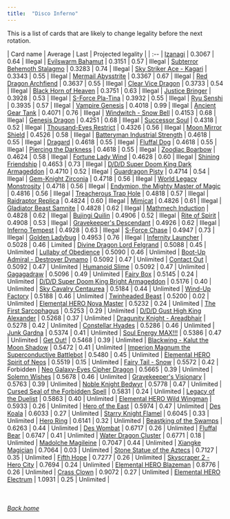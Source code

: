 ```yaml
---
title:  "Disco Inferno"
---
```


This is a list of cards that are likely to change legality before the next rotation.

| Card name | Average | Last | Projected legality |
| :-- |
[Izanagi](https://db.ygoprodeck.com/card/?search=Izanagi) | 0.3067 | 0.64 | Illegal |
[Evilswarm Bahamut](https://db.ygoprodeck.com/card/?search=Evilswarm%20Bahamut) | 0.3151 | 0.57 | Illegal |
[Subterror Behemoth Stalagmo](https://db.ygoprodeck.com/card/?search=Subterror%20Behemoth%20Stalagmo) | 0.3283 | 0.74 | Illegal |
[Sky Striker Ace - Kagari](https://db.ygoprodeck.com/card/?search=Sky%20Striker%20Ace%20-%20Kagari) | 0.3343 | 0.55 | Illegal |
[Mermail Abysstrite](https://db.ygoprodeck.com/card/?search=Mermail%20Abysstrite) | 0.3367 | 0.67 | Illegal |
[Red Dragon Archfiend](https://db.ygoprodeck.com/card/?search=Red%20Dragon%20Archfiend) | 0.3637 | 0.55 | Illegal |
[Clear Vice Dragon](https://db.ygoprodeck.com/card/?search=Clear%20Vice%20Dragon) | 0.3733 | 0.54 | Illegal |
[Black Horn of Heaven](https://db.ygoprodeck.com/card/?search=Black%20Horn%20of%20Heaven) | 0.3751 | 0.63 | Illegal |
[Justice Bringer](https://db.ygoprodeck.com/card/?search=Justice%20Bringer) | 0.3928 | 0.53 | Illegal |
[S-Force Pla-Tina](https://db.ygoprodeck.com/card/?search=S-Force%20Pla-Tina) | 0.3932 | 0.55 | Illegal |
[Ryu Senshi](https://db.ygoprodeck.com/card/?search=Ryu%20Senshi) | 0.3935 | 0.57 | Illegal |
[Vampire Genesis](https://db.ygoprodeck.com/card/?search=Vampire%20Genesis) | 0.4018 | 0.99 | Illegal |
[Ancient Gear Tank](https://db.ygoprodeck.com/card/?search=Ancient%20Gear%20Tank) | 0.4071 | 0.76 | Illegal |
[Windwitch - Snow Bell](https://db.ygoprodeck.com/card/?search=Windwitch%20-%20Snow%20Bell) | 0.4153 | 0.68 | Illegal |
[Genesis Dragon](https://db.ygoprodeck.com/card/?search=Genesis%20Dragon) | 0.4251 | 0.68 | Illegal |
[Successor Soul](https://db.ygoprodeck.com/card/?search=Successor%20Soul) | 0.4318 | 0.52 | Illegal |
[Thousand-Eyes Restrict](https://db.ygoprodeck.com/card/?search=Thousand-Eyes%20Restrict) | 0.4326 | 0.56 | Illegal |
[Moon Mirror Shield](https://db.ygoprodeck.com/card/?search=Moon%20Mirror%20Shield) | 0.4526 | 0.58 | Illegal |
[Batteryman Industrial Strength](https://db.ygoprodeck.com/card/?search=Batteryman%20Industrial%20Strength) | 0.4618 | 0.55 | Illegal |
[Dragard](https://db.ygoprodeck.com/card/?search=Dragard) | 0.4618 | 0.55 | Illegal |
[Fluffal Dog](https://db.ygoprodeck.com/card/?search=Fluffal%20Dog) | 0.4618 | 0.55 | Illegal |
[Piercing the Darkness](https://db.ygoprodeck.com/card/?search=Piercing%20the%20Darkness) | 0.4618 | 0.55 | Illegal |
[Zoodiac Boarbow](https://db.ygoprodeck.com/card/?search=Zoodiac%20Boarbow) | 0.4624 | 0.58 | Illegal |
[Fortune Lady Wind](https://db.ygoprodeck.com/card/?search=Fortune%20Lady%20Wind) | 0.4628 | 0.60 | Illegal |
[Shining Friendship](https://db.ygoprodeck.com/card/?search=Shining%20Friendship) | 0.4653 | 0.73 | Illegal |
[D/D/D Super Doom King Dark Armageddon](https://db.ygoprodeck.com/card/?search=D/D/D%20Super%20Doom%20King%20Dark%20Armageddon) | 0.4710 | 0.52 | Illegal |
[Guardragon Pisty](https://db.ygoprodeck.com/card/?search=Guardragon%20Pisty) | 0.4714 | 0.54 | Illegal |
[Gem-Knight Zirconia](https://db.ygoprodeck.com/card/?search=Gem-Knight%20Zirconia) | 0.4718 | 0.56 | Illegal |
[World Legacy Monstrosity](https://db.ygoprodeck.com/card/?search=World%20Legacy%20Monstrosity) | 0.4718 | 0.56 | Illegal |
[Endymion, the Mighty Master of Magic](https://db.ygoprodeck.com/card/?search=Endymion,%20the%20Mighty%20Master%20of%20Magic) | 0.4816 | 0.56 | Illegal |
[Treacherous Trap Hole](https://db.ygoprodeck.com/card/?search=Treacherous%20Trap%20Hole) | 0.4818 | 0.57 | Illegal |
[Raidraptor Replica](https://db.ygoprodeck.com/card/?search=Raidraptor%20Replica) | 0.4824 | 0.60 | Illegal |
[Mimicat](https://db.ygoprodeck.com/card/?search=Mimicat) | 0.4826 | 0.61 | Illegal |
[Gladiator Beast Samnite](https://db.ygoprodeck.com/card/?search=Gladiator%20Beast%20Samnite) | 0.4828 | 0.62 | Illegal |
[Mathmech Induction](https://db.ygoprodeck.com/card/?search=Mathmech%20Induction) | 0.4828 | 0.62 | Illegal |
[Bujingi Quilin](https://db.ygoprodeck.com/card/?search=Bujingi%20Quilin) | 0.4906 | 0.52 | Illegal |
[Rite of Spirit](https://db.ygoprodeck.com/card/?search=Rite%20of%20Spirit) | 0.4908 | 0.53 | Illegal |
[Gravekeeper's Descendant](https://db.ygoprodeck.com/card/?search=Gravekeeper's%20Descendant) | 0.4926 | 0.62 | Illegal |
[Inferno Tempest](https://db.ygoprodeck.com/card/?search=Inferno%20Tempest) | 0.4928 | 0.63 | Illegal |
[S-Force Chase](https://db.ygoprodeck.com/card/?search=S-Force%20Chase) | 0.4947 | 0.73 | Illegal |
[Golden Ladybug](https://db.ygoprodeck.com/card/?search=Golden%20Ladybug) | 0.4953 | 0.76 | Illegal |
[Infernity Launcher](https://db.ygoprodeck.com/card/?search=Infernity%20Launcher) | 0.5028 | 0.46 | Limited |
[Divine Dragon Lord Felgrand](https://db.ygoprodeck.com/card/?search=Divine%20Dragon%20Lord%20Felgrand) | 0.5088 | 0.45 | Unlimited |
[Lullaby of Obedience](https://db.ygoprodeck.com/card/?search=Lullaby%20of%20Obedience) | 0.5090 | 0.46 | Unlimited |
[Boot-Up Admiral - Destroyer Dynamo](https://db.ygoprodeck.com/card/?search=Boot-Up%20Admiral%20-%20Destroyer%20Dynamo) | 0.5092 | 0.47 | Unlimited |
[Contact Out](https://db.ygoprodeck.com/card/?search=Contact%20Out) | 0.5092 | 0.47 | Unlimited |
[Humanoid Slime](https://db.ygoprodeck.com/card/?search=Humanoid%20Slime) | 0.5092 | 0.47 | Unlimited |
[Gagagadraw](https://db.ygoprodeck.com/card/?search=Gagagadraw) | 0.5096 | 0.49 | Unlimited |
[Fairy Box](https://db.ygoprodeck.com/card/?search=Fairy%20Box) | 0.5145 | 0.24 | Unlimited |
[D/D/D Super Doom King Bright Armageddon](https://db.ygoprodeck.com/card/?search=D/D/D%20Super%20Doom%20King%20Bright%20Armageddon) | 0.5176 | 0.40 | Unlimited |
[Sky Cavalry Centaurea](https://db.ygoprodeck.com/card/?search=Sky%20Cavalry%20Centaurea) | 0.5184 | 0.44 | Unlimited |
[Wind-Up Factory](https://db.ygoprodeck.com/card/?search=Wind-Up%20Factory) | 0.5188 | 0.46 | Unlimited |
[Twinheaded Beast](https://db.ygoprodeck.com/card/?search=Twinheaded%20Beast) | 0.5200 | 0.02 | Unlimited |
[Elemental HERO Nova Master](https://db.ygoprodeck.com/card/?search=Elemental%20HERO%20Nova%20Master) | 0.5232 | 0.24 | Unlimited |
[The First Sarcophagus](https://db.ygoprodeck.com/card/?search=The%20First%20Sarcophagus) | 0.5253 | 0.29 | Unlimited |
[D/D/D Gust High King Alexander](https://db.ygoprodeck.com/card/?search=D/D/D%20Gust%20High%20King%20Alexander) | 0.5268 | 0.37 | Unlimited |
[Dragunity Knight - Areadbhair](https://db.ygoprodeck.com/card/?search=Dragunity%20Knight%20-%20Areadbhair) | 0.5278 | 0.42 | Unlimited |
[Constellar Hyades](https://db.ygoprodeck.com/card/?search=Constellar%20Hyades) | 0.5286 | 0.46 | Unlimited |
[Junk Gardna](https://db.ygoprodeck.com/card/?search=Junk%20Gardna) | 0.5374 | 0.41 | Unlimited |
[Soul Energy MAX!!!](https://db.ygoprodeck.com/card/?search=Soul%20Energy%20MAX!!!) | 0.5386 | 0.47 | Unlimited |
[Get Out!](https://db.ygoprodeck.com/card/?search=Get%20Out!) | 0.5468 | 0.39 | Unlimited |
[Blackwing - Kalut the Moon Shadow](https://db.ygoprodeck.com/card/?search=Blackwing%20-%20Kalut%20the%20Moon%20Shadow) | 0.5472 | 0.41 | Unlimited |
[Imperion Magnum the Superconductive Battlebot](https://db.ygoprodeck.com/card/?search=Imperion%20Magnum%20the%20Superconductive%20Battlebot) | 0.5480 | 0.45 | Unlimited |
[Elemental HERO Spirit of Neos](https://db.ygoprodeck.com/card/?search=Elemental%20HERO%20Spirit%20of%20Neos) | 0.5519 | 0.15 | Unlimited |
[Fairy Tail - Snow](https://db.ygoprodeck.com/card/?search=Fairy%20Tail%20-%20Snow) | 0.5572 | 0.42 | Forbidden |
[Neo Galaxy-Eyes Cipher Dragon](https://db.ygoprodeck.com/card/?search=Neo%20Galaxy-Eyes%20Cipher%20Dragon) | 0.5665 | 0.39 | Unlimited |
[Solemn Wishes](https://db.ygoprodeck.com/card/?search=Solemn%20Wishes) | 0.5678 | 0.46 | Unlimited |
[Gravekeeper's Visionary](https://db.ygoprodeck.com/card/?search=Gravekeeper's%20Visionary) | 0.5763 | 0.39 | Unlimited |
[Noble Knight Bedwyr](https://db.ygoprodeck.com/card/?search=Noble%20Knight%20Bedwyr) | 0.5778 | 0.47 | Unlimited |
[Cursed Seal of the Forbidden Spell](https://db.ygoprodeck.com/card/?search=Cursed%20Seal%20of%20the%20Forbidden%20Spell) | 0.5831 | 0.24 | Unlimited |
[Legacy of the Duelist](https://db.ygoprodeck.com/card/?search=Legacy%20of%20the%20Duelist) | 0.5863 | 0.40 | Unlimited |
[Elemental HERO Wild Wingman](https://db.ygoprodeck.com/card/?search=Elemental%20HERO%20Wild%20Wingman) | 0.5933 | 0.26 | Unlimited |
[Hero of the East](https://db.ygoprodeck.com/card/?search=Hero%20of%20the%20East) | 0.5974 | 0.47 | Unlimited |
[Des Koala](https://db.ygoprodeck.com/card/?search=Des%20Koala) | 0.6033 | 0.27 | Unlimited |
[Starry Knight Flamel](https://db.ygoprodeck.com/card/?search=Starry%20Knight%20Flamel) | 0.6045 | 0.33 | Unlimited |
[Hero Ring](https://db.ygoprodeck.com/card/?search=Hero%20Ring) | 0.6141 | 0.32 | Unlimited |
[Beastking of the Swamps](https://db.ygoprodeck.com/card/?search=Beastking%20of%20the%20Swamps) | 0.6263 | 0.44 | Unlimited |
[Des Wombat](https://db.ygoprodeck.com/card/?search=Des%20Wombat) | 0.6717 | 0.26 | Unlimited |
[Fluffal Bear](https://db.ygoprodeck.com/card/?search=Fluffal%20Bear) | 0.6747 | 0.41 | Unlimited |
[Water Dragon Cluster](https://db.ygoprodeck.com/card/?search=Water%20Dragon%20Cluster) | 0.6771 | 0.18 | Unlimited |
[Madolche Magileine](https://db.ygoprodeck.com/card/?search=Madolche%20Magileine) | 0.7047 | 0.44 | Unlimited |
[Xiangke Magician](https://db.ygoprodeck.com/card/?search=Xiangke%20Magician) | 0.7064 | 0.03 | Unlimited |
[Stone Statue of the Aztecs](https://db.ygoprodeck.com/card/?search=Stone%20Statue%20of%20the%20Aztecs) | 0.7127 | 0.35 | Unlimited |
[Fifth Hope](https://db.ygoprodeck.com/card/?search=Fifth%20Hope) | 0.7277 | 0.26 | Unlimited |
[Skyscraper 2 - Hero City](https://db.ygoprodeck.com/card/?search=Skyscraper%202%20-%20Hero%20City) | 0.7694 | 0.24 | Unlimited |
[Elemental HERO Blazeman](https://db.ygoprodeck.com/card/?search=Elemental%20HERO%20Blazeman) | 0.8776 | 0.26 | Unlimited |
[Crass Clown](https://db.ygoprodeck.com/card/?search=Crass%20Clown) | 0.9072 | 0.27 | Unlimited |
[Elemental HERO Electrum](https://db.ygoprodeck.com/card/?search=Elemental%20HERO%20Electrum) | 1.0931 | 0.25 | Unlimited |

<br>

###### [Back home](index)